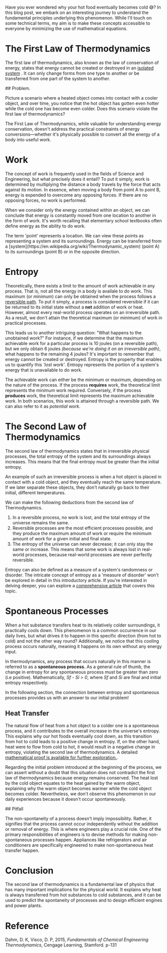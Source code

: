 Have you ever wondered why your hot food eventually becomes cold 😅? In this blog post, we embark on an interesting journey to understand the fundamental principles underlying this phenomenon. While I'll touch on some technical terms, my aim is to make these concepts accessible to everyone by minimizing the use of mathematical equations.

# The First Law of Thermodynamics

The first law of thermodynamics, also known as the law of conservation of energy, states that energy cannot be created or destroyed in an [isolated system](https://en.wikipedia.org/wiki/Isolated_system) . It can only change forms from one type to another or be transferred from one part of the system to another.

<section className = 'info'>
## Problem.

Picture a scenario where a heated object comes into contact with a cooler object, and over time, you notice that the hot object has gotten even hotter while the cold one has become even colder. Does this scenario violate the first law of thermodynamics?

</section>

The First Law of Thermodynamics, while valuable for understanding energy conservation, doesn't address the practical constraints of energy conversions—whether it's physically possible to convert all the energy of a body into useful work.

# Work

The concept of work is frequently used in the fields of Science and Engineering, but what precisely does it entail? To put it simply, work is determined by multiplying the distance a body travels by the force that acts against its motion. In essence, when moving a body from point A to point B, energy is expended to overcome any opposing forces. If there are no opposing forces, no work is performed.

When we consider only the energy contained within an object, we can conclude that energy is constantly moved from one location to another in the form of work. It's worth recalling that elementary school textbooks often define energy as the ability to do work.

<section className = 'info' >
The term 'point' represents a location. We can view these points as representing a system and its surroundings. Energy can be transferred from a [system](https://en.wikipedia.org/wiki/Thermodynamic_system) (point A) to its surroundings (point B) or in the opposite direction.
</section>

# Entropy

Theoretically, there exists a limit to the amount of work achievable in any process. That is, not all the energy in a body is availale to do work. This maximum (or minimum) can only be obtained when the process follows a [reversible path](<https://en.wikipedia.org/wiki/Reversible_process_(thermodynamics)>). To put it simply, a process is considered reversible if it can be returned to its initial state without a **net** addition of work or heat. However, almost every real-world process operates on an irreversible path. As a result, we don't attain the theoretical maximum (or minimum) of work in practical processes.

This leads us to another intriguing question: "What happens to the unobtained work?" For instance, if we determine that the maximum achievable work for a particular process is 10 joules (on a reversible path), but we only obtain 6 joules _(because we're doing it on an irreversible path)_, what happens to the remaining 4 joules? It's important to remember that energy cannot be created or destroyed. Entropy is the property that enables us to quantify this _'lost work'_. Entropy represents the portion of a system's energy that is unavailable to do work.

<div className = 'info' >

The achievable work can either be the minimum or maximum, depending on the nature of the process. If the process **requires** work, the theoretical limit represents the minimum work required. Conversely, if the process **produces** work, the theoretical limit represents the maximum achievable work. In both scenarios, this work is attained through a reversible path. We can also refer to it as _potential work_.

</div>

# The Second Law of Thermodynamics

The second law of thermodynamics states that in irreversible physical processes, the total entropy of the system and its surroundings always increases. This means that the final entropy must be greater than the initial entropy.

An example of such an irreversible process is when a hot object is placed in contact with a cold object, and they eventually reach the same temperature. If we later separate these objects, they don't naturally go back to their initial, different temperatures.

We can make the following deductions from the second law of Thermodynamics.

1. In a reversible process, no work is lost, and the total entropy of the universe remains the same.
1. Reversible processes are the most efficient processes possible, and they produce the maximum amount of work or require the minimum amount of work for a given initial and final state.
1. The entropy of the universe can never decrease; it can only stay the same or increase. This means that some work is always lost in real-world processes, because real-world processes are never perfectly reversible.

<div className='info' >

Entropy can also be defined as a measure of a system's randomness or disorder. The intricate concept of entropy as a 'measure of disorder' won't be explored in detail in this introductory article. If you're interested in delving deeper, you can explore a [comprehensive article](<https://en.wikipedia.org/wiki/Entropy_(order_and_disorder)>) that covers this topic.

</div>

# Spontaneous Processes

When a hot substance transfers heat to its relatively colder surroundings, it practically cools down. This phenomenon is a common occurrence in our daily lives, but what drives it to happen in this specific direction (from hot to cold) and not the other way round? Additionally, we notice that this cooling process occurs naturally, meaning it happens on its own without any energy input.

In thermodynamics, any process that occurs naturally in this manner is referred to as a **spontaneous process.** As a general rule of thumb, the change in entropy for any spontaneous process must be greater than zero (i.e positive). Mathematically, _Sf - Si > 0_, where _Sf_ and _Si_ are final and initial entropy respectively.

In the following section, the connection between entropy and spontaneous processes provides us with an answer to our initial problem!

## Heat Transfer

The natural flow of heat from a hot object to a colder one is a spontaneous process, and it contributes to the overall increase in the universe's entropy. This explains why our hot foods eventually cool down, as this transition from hot to cold leads to a positive change in entropy. If, on the other hand, heat were to flow from cold to hot, it would result in a negative change in entropy, violating the second law of thermodynamics. A detailed [mathematical proof is available for further exploration.](<https://phys.libretexts.org/Bookshelves/College_Physics/College_Physics_1e_(OpenStax)/15%3A_Thermodynamics/15.06%3A_Entropy_and_the_Second_Law_of_Thermodynamics-_Disorder_and_the_Unavailability_of_Energy>).

Regarding the initial problem introduced at the beginning of the process, we can assert without a doubt that this situation does not contradict the first law of thermodynamics because energy remains conserved. The heat lost by the cold object equates to the heat gained by the warm object, explaining why the warm object becomes warmer while the cold object becomes colder. Nevertheless, we don't observe this phenomenon in our daily experiences because it doesn't occur spontaneously.

<div className = 'warning'>
## Pitfall

The non-spontaneity of a process doesn't imply impossibility. Rather, it signifies that the process cannot occur independently without the addition or removal of energy. This is where engineers play a crucial role. One of the primary responsibilities of engineers is to devise methods for making non-spontaneous processes happen. Appliances like refrigerators and air conditioners are specifically engineered to make non-spontaneous heat transfer happen.

 </div>

# Conclusion

The second law of thermodynamics is a fundamental law of physics that has many important implications for the physical world. It explains why heat is always transferred from hot substances to cold substances, and it can be used to predict the spontaneity of processes and to design efficient engines and power plants.

# Reference

Dahm, D. K, Visco, D. P, 2015, _Fundamentals of Chemical Engineering Thermodynamics_, Cengage Learning, Stamford. p-131
